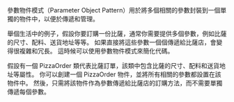 ﻿參數物件模式（Parameter Object Pattern）用於將多個相關的參數封裝到一個單獨的物件中，以便於傳遞和管理。

舉個生活中的例子，假設你要訂購一份比薩，通常你需要提供多個參數，例如比薩的尺寸、配料、送貨地址等等。
如果直接將這些參數一個個傳遞給比薩店，會變得很複雜和冗長。
這時候可以使用參數物件模式來簡化代碼。

假設有一個 PizzaOrder 類代表比薩訂單，該類中包含比薩的尺寸、配料和送貨地址等屬性。
你可以創建一個 PizzaOrder 物件，並將所有相關的參數都設置在該物件中。
然後，只需將該物件作為參數傳遞給比薩店的訂購方法，而不需要單獨傳遞每個參數。